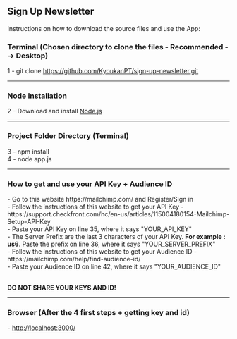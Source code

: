 <h2>Sign Up Newsletter</h2>

<p>Instructions on how to download the source files and use the App: </p>

<h3>Terminal (Chosen directory to clone the files - Recommended --> Desktop)</h3>

1 - git clone https://github.com/KyoukanPT/sign-up-newsletter.git

<hr>

<h3>Node Installation</h3>
 
 2 - Download and install <a href="https://nodejs.org/en/download"> Node.js </a> <br> 

<hr>

<h3>Project Folder Directory (Terminal)</h3>

3 - npm install<br>
4 - node app.js

<hr>

<h3>How to get and use your API Key + Audience ID</h3>
- Go to this website https://mailchimp.com/ and Register/Sign in<br>
- Follow the instructions of this website to get your API Key - https://support.checkfront.com/hc/en-us/articles/115004180154-Mailchimp-Setup-API-Key<br>
- Paste your API Key on line 35, where it says "YOUR_API_KEY"<br>
- The Server Prefix are the last 3 characters of your API Key. <strong>For example : us6</strong>. Paste the prefix on line 36, where it says "YOUR_SERVER_PREFIX"<br>
- Follow the instructions of this website to get your Audience ID - https://mailchimp.com/help/find-audience-id/<br>
- Paste your Audience ID on line 42, where it says "YOUR_AUDIENCE_ID"<br><br>

<strong>DO NOT SHARE YOUR KEYS AND ID!</strong>

<hr>

<h3>Browser (After the 4 first steps + getting key and id)</h3>
- <a href="http://localhost:3000/">http://localhost:3000/</a>
